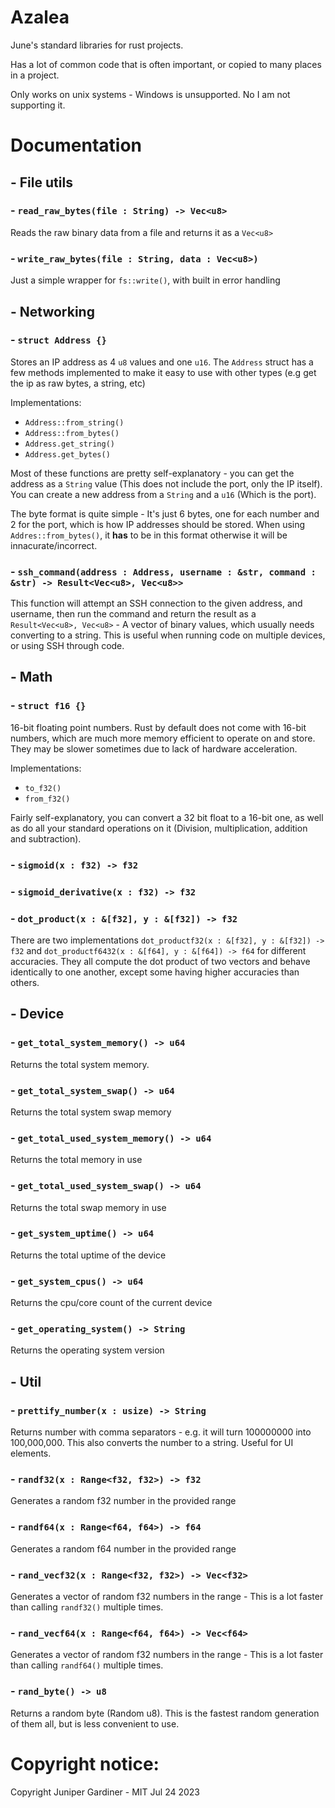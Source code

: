 # Azalea

June's standard libraries for rust projects.

Has a lot of common code that is often important, or copied to many places in a project.

Only works on unix systems - Windows is unsupported. No I am not supporting it.

# Documentation

## - File utils

### - `read_raw_bytes(file : String) -> Vec<u8>`

Reads the raw binary data from a file and returns it as a `Vec<u8>`

### - `write_raw_bytes(file : String, data : Vec<u8>)`

Just a simple wrapper for `fs::write()`, with built in error handling

## - Networking

### - `struct Address {}`

Stores an IP address as 4 `u8` values and one `u16`. The `Address` struct has a few methods implemented to make it easy to use with other types (e.g get the ip as raw bytes, a string, etc)

Implementations:
- `Address::from_string()`
- `Address::from_bytes()`
- `Address.get_string()`
- `Address.get_bytes()`

Most of these functions are pretty self-explanatory - you can get the address as a `String` value (This does not include the port, only the IP itself). You can create a new address from a `String` and a `u16` (Which is the port).

The byte format is quite simple - It's just 6 bytes, one for each number and 2 for the port, which is how IP addresses should be stored. When using `Addres::from_bytes()`, it **has** to be in this format otherwise it will be innacurate/incorrect.

### - `ssh_command(address : Address, username : &str, command : &str) -> Result<Vec<u8>, Vec<u8>> `

This function will attempt an SSH connection to the given address, and username, then run the command and return the result as a `Result<Vec<u8>, Vec<u8>` - A vector of binary values, which usually needs converting to a string. This is useful when running code on multiple devices, or using SSH through code.

## - Math

### - `struct f16 {}`

16-bit floating point numbers. Rust by default does not come with 16-bit numbers, which are much more memory efficient to operate on and store. They may be slower sometimes due to lack of hardware acceleration.

Implementations:
- `to_f32()`
- `from_f32()`

Fairly self-explanatory, you can convert a 32 bit float to a 16-bit one, as well as do all your standard operations on it (Division, multiplication, addition and subtraction).

### - `sigmoid(x : f32) -> f32`

### - `sigmoid_derivative(x : f32) -> f32`

### - `dot_product(x : &[f32], y : &[f32]) -> f32`

There are two implementations `dot_productf32(x : &[f32], y : &[f32]) -> f32` and `dot_productf6432(x : &[f64], y : &[f64]) -> f64` for different accuracies. They all compute the dot product of two vectors and behave identically to one another, except some having higher accuracies than others.

## - Device

### - `get_total_system_memory() -> u64`

Returns the total system memory.

### - `get_total_system_swap() -> u64`

Returns the total system swap memory

### - `get_total_used_system_memory() -> u64`

Returns the total memory in use

### - `get_total_used_system_swap() -> u64`

Returns the total swap memory in use

### - `get_system_uptime() -> u64`

Returns the total uptime of the device

### - `get_system_cpus() -> u64`

Returns the cpu/core count of the current device

### - `get_operating_system() -> String`

Returns the operating system version


## - Util

### - `prettify_number(x : usize) -> String`

Returns number with comma separators - e.g. it will turn 100000000 into 100,000,000. This also converts the number to a string. Useful for UI elements.

### - `randf32(x : Range<f32, f32>) -> f32`

Generates a random f32 number in the provided range

### - `randf64(x : Range<f64, f64>) -> f64`

Generates a random f64 number in the provided range

### - `rand_vecf32(x : Range<f32, f32>) -> Vec<f32>`

Generates a vector of random f32 numbers in the range - This is a lot faster than calling `randf32()` multiple times. 

### - `rand_vecf64(x : Range<f64, f64>) -> Vec<f64>`

Generates a vector of random f32 numbers in the range - This is a lot faster than calling `randf64()` multiple times.

### - `rand_byte() -> u8`

Returns a random byte (Random u8). This is the fastest random generation of them all, but is less convenient to use.

# Copyright notice:

Copyright Juniper Gardiner - MIT
Jul 24 2023

